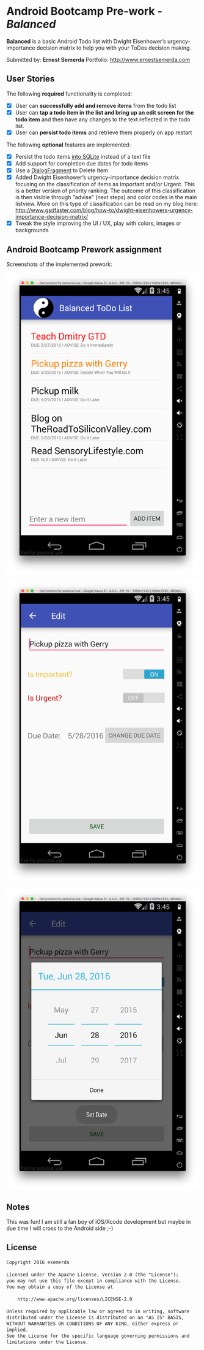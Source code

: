 # Android Bootcamp Pre-work - *Balanced*

**Balanced** is a basic Android Todo list with Dwight Eisenhower’s urgency-importance decision matrix to help you with your ToDos decision making.

Submitted by: **Ernest Semerda**
Portfolio: http://www.ernestsemerda.com

## User Stories

The following **required** functionality is completed:

* [x] User can **successfully add and remove items** from the todo list
* [x] User can **tap a todo item in the list and bring up an edit screen for the todo item** and then have any changes to the text reflected in the todo list.
* [x] User can **persist todo items** and retrieve them properly on app restart

The following **optional** features are implemented:

* [x] Persist the todo items [into SQLite](http://guides.codepath.com/android/Persisting-Data-to-the-Device#sqlite) instead of a text file
* [x] Add support for completion due dates for todo items
* [x] Use a [DialogFragment](http://guides.codepath.com/android/Using-DialogFragment) to Delete Item
* [x] Added Dwight Eisenhower’s urgency-importance decision matrix focusing on the classification of items as Important and/or Urgent. This is a better version of priority ranking. The outcome of this classification is then visible through "advise" (next steps) and color codes in the main listview. More on this type of classification can be read on my blog here: http://www.gsdfaster.com/blog/how-to/dwight-eisenhowers-urgency-importance-decision-matrix/
* [x] Tweak the style improving the UI / UX, play with colors, images or backgrounds

## Android Bootcamp Prework assignment

Screenshots of the implemented prework:

![alt tag](https://raw.githubusercontent.com/semerda/balanced-todo-list/master/screenshots/Screen%20Shot%202016-06-27%20at%2012.45.28%20AM.png)

![alt tag](https://raw.githubusercontent.com/semerda/balanced-todo-list/master/screenshots/Screen%20Shot%202016-06-27%20at%2012.45.41%20AM.png)

![alt tag](https://raw.githubusercontent.com/semerda/balanced-todo-list/master/screenshots/Screen%20Shot%202016-06-27%20at%2012.45.44%20AM.png)

## Notes

This was fun! I am still a fan boy of iOS/Xcode development but maybe in due time I will cross to the Android side ;-)

## License

    Copyright 2016 esemerda

    Licensed under the Apache License, Version 2.0 (the "License");
    you may not use this file except in compliance with the License.
    You may obtain a copy of the License at

        http://www.apache.org/licenses/LICENSE-2.0

    Unless required by applicable law or agreed to in writing, software
    distributed under the License is distributed on an "AS IS" BASIS,
    WITHOUT WARRANTIES OR CONDITIONS OF ANY KIND, either express or implied.
    See the License for the specific language governing permissions and
    limitations under the License.
